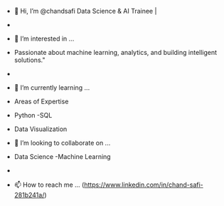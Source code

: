- 👋 Hi, I’m @chandsafi
 Data Science & AI Trainee | 
- 
- 👀 I’m interested in ...
-  Passionate about machine learning, analytics, and building intelligent solutions."
- 
- 🌱 I’m currently learning ...
- Areas of Expertise
- Python
-SQL
- Data Visualization

- 💞️ I’m looking to collaborate on ...
- Data Science
-Machine Learning


- 
- 📫 How to reach me ...
(https://www.linkedin.com/in/chand-safi-281b241a/)

<!---
chandsafi/chandsafi is a ✨ special ✨ repository because its `README.md` (this file) appears on your GitHub profile.
You can click the Preview link to take a look at your changes.
--->
